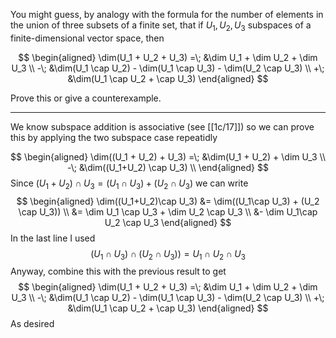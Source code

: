 You might guess, by analogy with the formula for the number of elements in the union of three subsets of a finite set, that if $U_1,U_2,U_3$ subspaces of a finite-dimensional vector space, then

$$
\begin{aligned}
\dim(U_1 + U_2 + U_3)
=\; &\dim U_1 + \dim U_2 + \dim U_3 \\
-\; &\dim(U_1 \cap U_2) - \dim(U_1 \cap U_3) - \dim(U_2 \cap U_3) \\
+\; &\dim(U_1 \cap U_2 + \cap U_3)
\end{aligned}
$$

Prove this or give a counterexample.

---

We know subspace addition is associative (see [[1c/17]]) so we can prove this by applying the two subspace case repeatidly

$$
\begin{aligned}
\dim((U_1 + U_2) + U_3)
=\; &\dim(U_1 + U_2) + \dim U_3 \\
-\; &\dim((U_1+U_2) \cap U_3) \\
\end{aligned}
$$
Since $(U_1 + U_2) \cap U_3 = (U_1 \cap U_3)+ (U_2 \cap U_3)$ we can write
$$
\begin{aligned}
\dim((U_1+U_2)\cap U_3)
&= \dim((U_1\cap U_3) + (U_2 \cap U_3)) \\
&= \dim U_1 \cap U_3 + \dim U_2 \cap U_3 \\
&- \dim U_1\cap U_2 \cap U_3
\end{aligned}
$$
In the last line I used
$$(U_1\cap U_3) \cap (U_2 \cap U_3)) = U_1 \cap U_2 \cap U_3$$
Anyway, combine this with the previous result to get
$$
\begin{aligned}
\dim(U_1 + U_2 + U_3)
=\; &\dim U_1 + \dim U_2 + \dim U_3 \\
-\; &\dim(U_1 \cap U_2) - \dim(U_1 \cap U_3) - \dim(U_2 \cap U_3) \\
+\; &\dim(U_1 \cap U_2 + \cap U_3)
\end{aligned}
$$
As desired